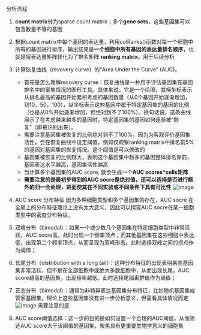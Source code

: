 

分析流程
1. **count matrix**转为sparse count matrix；多个**gene sets**，这些基因集可以包含数量不等的基因
2. 根据count matrix中每个基因的表达量，利用colRanks()函数对每一个细胞中所有的基因进行排序，输出结果是**一个细胞中所有基因的表达量排名顺序**，也就是将表达量矩阵转化为了排名矩阵 **ranking matrix**，用于后续分析
3. 计算恢复曲线（revovery curve）的“Area Under the Curve” (AUC)。
   * 首先是怎么理解recovery curve：恢复曲线是一种用于评估基因集在基因排名中的富集情况的图形工具。具体来说，它是一个绘图，其横坐标表示从排名最高的基因开始累积考虑的基因数量（从0个基因开始逐渐增加，到10，50，100），纵坐标表示这些基因中属于特定基因集的基因的比例（也是从0%开始逐渐增加，但绝对到不了100%）。换句话说，这条曲线展示了在考虑越来越多的基因时，特定基因集的基因如何逐渐被“恢复”（即被识别出来）。
   * 需要注意基因集被恢复的比例绝对到不了100%，因为为客观评价基因集活性，会在恢复曲线中设定阈值，例如仅观察ranking matrix中排名前5%的基因对基因集的恢复情况。这个阈值是可以修改的
   * 基因集被恢复的比例越大，表明这个基因集中越多的基因整体排名靠前，基因表达水平越高，基因集活性越高
   * 当计算多个基因集的AUC score, 就会生成一个**AUC scores*cells矩阵**
   * **需要注意的是最初步得到的AUC socre是绝对值，还可以选择是否进行额外的归一会处理，进而使其在不同实验或不同条件下具有可比性**
![image](https://github.com/JGangHan/sc_data_analysis/assets/75400599/877a56eb-dbf4-4383-8885-5d1041444990)
4. AUC score 分布特征
因为多种细胞类型和多个基因集的存在，AUC socre 在全局上的分布特征理论上没有太大意义，因此可以探究AUC socre在某一细胞类型中的密度分布特征。
1. 双峰分布（bimodal）：如果一个或少数几个基因集在特定细胞类型中非常活跃，AUC socre高，此时出现一个频率顶点；而其他基因集在这些细胞中表达低，出现第二个频率顶点，从而呈现为双峰形态。此时选择双峰之间的拐点作为阈值；
2. 长尾分布（distribution with a long tail）：这种分布特征的出现表明某些基因集非常活跃，但不是在全部细胞中或绝大多数细胞中，从而出现长尾，AUC score越高的基因集，出现频率越低。此时选择尾部离群值作为阈值；
3. 正态分布（bimodal）：通常为非特异表达基因集分布特征，比如随机基因集或管家基因集，理论上这些基因集没有进一步分析意义，但需看具体情况而定
![image](https://github.com/JGangHan/Software-list/assets/75400599/c6c6ba3b-1f10-4841-b32c-8e8b1b2ef4df)
需要注意的是

5. AUC score阈值选择：这一步的目的是如何设置一个合理的AUC阈值，从而筛选AUC score大于该阈值的基因集，聚焦具有更重要生物学意义的细胞集

